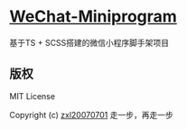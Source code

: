 # [WeChat-Miniprogram](https://github.com/fragement-contrib/WeChat-Miniprogram)
基于TS + SCSS搭建的微信小程序脚手架项目

## 版权

MIT License

Copyright (c) [zxl20070701](https://zxl20070701.github.io/notebook/home.html) 走一步，再走一步